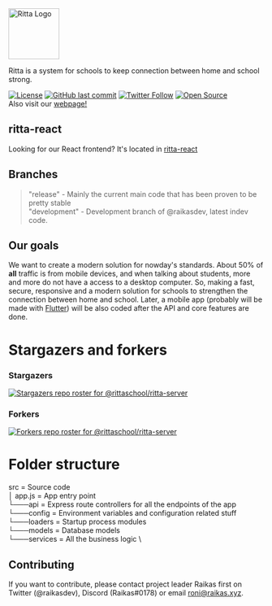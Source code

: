 <img src="https://ritta.pw/_next/static/images/logo-a972f604000f07609a06d7c9d77bb00c.svg" alt="Ritta Logo" height="100">

Ritta is a system for schools to keep connection between home and school strong.

[![License](https://img.shields.io/badge/License-Apache%202.0-blue.svg)](https://opensource.org/licenses/Apache-2.0)
[![GitHub last commit](https://img.shields.io/github/last-commit/rittaschool/ritta.svg?style=flat)]()
[![Twitter Follow](https://img.shields.io/twitter/follow/rittaschool.svg?style=social)](https://twitter.com/rittaschool)
[![Open Source](https://badges.frapsoft.com/os/v1/open-source.svg?v=103)](https://opensource.org/) \
Also visit our [webpage!](https://ritta.pw)

## ritta-react
Looking for our React frontend? It's located in [ritta-react](https://github.com/rittaschool/ritta-react)

## Branches

> "release" - Mainly the current main code that has been proven to be pretty stable \
> "development" - Development branch of @raikasdev, latest indev code.

## Our goals

We want to create a modern solution for nowday's standards. About 50% of **all** traffic is from mobile devices, and when talking about students, more and more do not have a access to a desktop computer. So, making a fast, secure, responsive and a modern solution for schools to strengthen the connection between home and school.
Later, a mobile app (probably will be made with [Flutter](https://flutter.dev)) will be also coded after the API and core features are done.

# Stargazers and forkers

### Stargazers
[![Stargazers repo roster for @rittaschool/ritta-server](https://reporoster.com/stars/dark/notext/rittaschool/ritta-server)](https://github.com/rittaschool/ritta-server/stargazers)

### Forkers
[![Forkers repo roster for @rittaschool/ritta-server](https://reporoster.com/forks/dark/notext/rittaschool/ritta-server)](https://github.com/rittaschool/ritta-server/network/members)
# Folder structure

src                 = Source code \
│   app.js          = App entry point \
└───api             = Express route controllers for all the endpoints of the app \
└───config          = Environment variables and configuration related stuff \
└───loaders         = Startup process modules \
└───models          = Database models \
└───services        = All the business logic \

## Contributing

If you want to contribute, please contact project leader Raikas first on Twitter (@raikasdev), Discord (Raikas#0178) or email [roni@raikas.xyz](mailto:roni@raikas.xyz).
